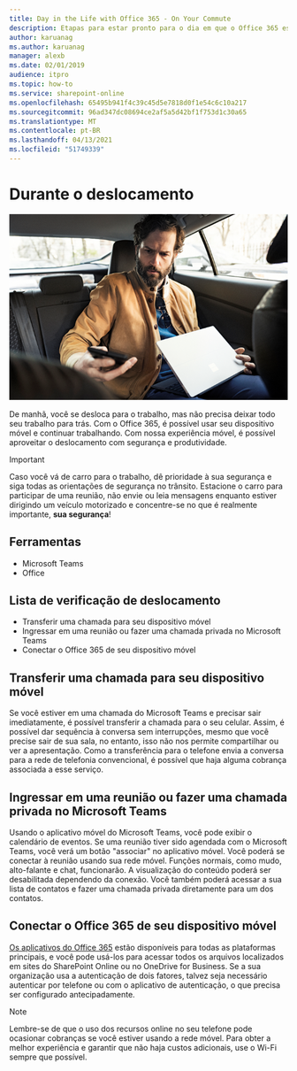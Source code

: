```yaml
---
title: Day in the Life with Office 365 - On Your Commute
description: Etapas para estar pronto para o dia em que o Office 365 está em mãos.
author: karuanag
ms.author: karuanag
manager: alexb
ms.date: 02/01/2019
audience: itpro
ms.topic: how-to
ms.service: sharepoint-online
ms.openlocfilehash: 65495b941f4c39c45d5e7818d0f1e54c6c10a217
ms.sourcegitcommit: 96ad347dc08694ce2af5a5d42bf1f753d1c30a65
ms.translationtype: MT
ms.contentlocale: pt-BR
ms.lasthandoff: 04/13/2021
ms.locfileid: "51749339"
---
```

# <a name="during-your-commute"></a>Durante o deslocamento

![Visual do descolamento](media/ditl_commute.png)

De manhã, você se desloca para o trabalho, mas não precisa deixar todo seu trabalho para trás. Com o Office 365, é possível usar seu dispositivo móvel e continuar trabalhando.  Com nossa experiência móvel, é possível aproveitar o deslocamento com segurança e produtividade.  

> [!IMPORTANT]
> Caso você vá de carro para o trabalho, dê prioridade à sua segurança e siga todas as orientações de segurança no trânsito. Estacione o carro para participar de uma reunião, não envie ou leia mensagens enquanto estiver dirigindo um veículo motorizado e concentre-se no que é realmente importante, **sua segurança**!


## <a name="tools"></a>Ferramentas
- Microsoft Teams
- Office 

## <a name="checklist-for-your-commute"></a>Lista de verificação de deslocamento
- Transferir uma chamada para seu dispositivo móvel
- Ingressar em uma reunião ou fazer uma chamada privada no Microsoft Teams
- Conectar o Office 365 de seu dispositivo móvel
 
## <a name="transfer-a-call-to-your-mobile-device"></a>Transferir uma chamada para seu dispositivo móvel
Se você estiver em uma chamada do Microsoft Teams e precisar sair imediatamente, é possível transferir a chamada para o seu celular. Assim, é possível dar sequência à conversa sem interrupções, mesmo que você precise sair de sua sala, no entanto, isso não nos permite compartilhar ou ver a apresentação. Como a transferência para o telefone envia a conversa para a rede de telefonia convencional, é possível que haja alguma cobrança associada a esse serviço.

## <a name="join-a-meeting-or-have-a-11-call-in-microsoft-teams"></a>Ingressar em uma reunião ou fazer uma chamada privada no Microsoft Teams
Usando o aplicativo móvel do Microsoft Teams, você pode exibir o calendário de eventos.  Se uma reunião tiver sido agendada com o Microsoft Teams, você verá um botão "associar" no aplicativo móvel. Você poderá se conectar à reunião usando sua rede móvel.  Funções normais, como mudo, alto-falante e chat, funcionarão.  A visualização do conteúdo poderá ser desabilitada dependendo da conexão. Você também poderá acessar a sua lista de contatos e fazer uma chamada privada diretamente para um dos contatos. 

## <a name="connect-to-office-365-from-your-mobile-device"></a>Conectar o Office 365 de seu dispositivo móvel
[Os aplicativos do Office 365](https://support.office.com/article/set-up-office-apps-and-email-on-a-mobile-device-7dabb6cb-0046-40b6-81fe-767e0b1f014f?ui=en-US&rs=en-US&ad=US) estão disponíveis para todas as plataformas principais, e você pode usá-los para acessar todos os arquivos localizados em sites do SharePoint Online ou no OneDrive for Business. Se a sua organização usa a autenticação de dois fatores, talvez seja necessário autenticar por telefone ou com o aplicativo de autenticação, o que precisa ser configurado antecipadamente.  

> [!NOTE]
> Lembre-se de que o uso dos recursos online no seu telefone pode ocasionar cobranças se você estiver usando a rede móvel. Para obter a melhor experiência e garantir que não haja custos adicionais, use o Wi-Fi sempre que possível.
